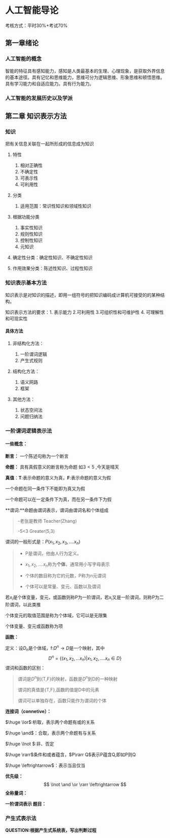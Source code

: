 # 人工智能导论

考核方式：平时30%+考试70%

## 第一章绪论

### 人工智能的概念

   智能的特征具有感知能力，感知是人类最基本的生理、心理现象，是获取外界信息的基本途径。具有记忆和思维能力，思维可分为逻辑思维、形象思维和顿悟思维。具有学习能力和自适应能力。具有行为能力。

### 人工智能的发展历史以及学派



## 第二章 知识表示方法	

### 知识

把有关信息关联在一起所形成的信息成为知识

1. 特性
   1. 相对正确性
   2. 不确定性
   3. 可表示性
   4. 可利用性

2. 分类
   1. 适用范围：常识性知识和领域性知识

3. 根据功能分类
   1. 事实性知识
   2. 规则性知识
   3. 控制性知识
   4. 元知识

4. 确定性分类：确定性知识、不确定性知识
5. 作用效果分类：陈述性知识、过程性知识

### 知识表示基本方法

知识表示是对知识的描述，即用一组符号的把知识编码成计算机可接受的的某种结构。

知识表示方法的要求：1. 表示能力 2.可利用性 3.可组织性和可维护性 4. 可理解性和可现实性

#### 具体方法

1. 非结构化方法：
   1. 一阶谓词逻辑
   2. 产生式规则

2. 结构化方法：
   1. 语义网路
   2. 框架

3. 其他方法：
   1. 状态空间法
   2. 问题归纳法

### 一阶谓词逻辑表示法

#### 一些概念：

**断言：** 一个陈述句称为一个断言

**命题：** 具有真假意义的断言称为命题 如$3<5$ ,今天是晴天

**真值**：**T**:表示命题的意义为真，**F**:表示命题的意义为假

一个命题在同一条件下不能即为真又为假

一个命题可以在一定条件下为真，而在另一条件下为假

**谓词:**命题由谓词表示，谓词由谓词名和个体组成

> -老张是教师 Teacher(Zhang)
>
> -5<3 Greater(5,3)

谓词的一般形式是：$P(x_1,x_2,x_3,....x_n)$

> - P是谓词，他由人行为定义。
>
> - $x_1,x_2,....x_n$称为**个体**，通常用小写字母表示
>
> - 个体的数目称为它的元数，P称为n元谓词
> - 个体可以是常量、变元、函数以及谓词

 若$x_i$是个体变量，变元，或函数则称P为一阶谓词，若$x_i$又是一阶谓词，则称P为二阶谓词，以此类推

个体变元的取值范围是称为个体域，它可以是无限集

个体变量、变元或函数称为项

**函数：**

定义：设$D_n$是个体域，f:$D^n\rightarrow D$是一个映射，其中
$$
D^n=\{ (x_1,x_2,...x_n)|x_1,x_2,....x_n\in D\}
$$
谓词和函数的区别：

> 谓词是$D^n$到{T,F}的映射，函数是$D^n$到D的一种映射
>
> 谓词的真值是{T,F},函数的值是D中的元素
>
> 谓词可以单独存在，函数只能作为谓词的个体

**连接词（connetive）：**

$\huge \lor$:析取，表示两个命题有或的关系

$\huge \and$：合取，表示两个命题有与关系

$\huge \lnot $:非、否定

$\huge \rarr$条件和或者蕴含，$P\rarr Q$表示P蕴含Q,即如P则Q

$\huge \leftrightarrow$：表示当且仅当

**优先级：**
$$
\lnot \and \or \rarr  \leftrightarrow
$$
**全称量词：**





**一阶谓词表示 题目：**



### 产生式表示法

**QUESTION:根据产生式系统表，写出判断过程**
